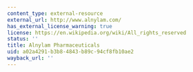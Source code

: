 ```yaml
---
content_type: external-resource
external_url: http://www.alnylam.com/
has_external_license_warning: true
license: https://en.wikipedia.org/wiki/All_rights_reserved
status: ''
title: Alnylam Pharmaceuticals
uid: a02a4291-b3b8-4843-b89c-94cf8fb10ae2
wayback_url: ''
---
```

